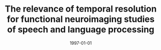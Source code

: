 ---
title: "The relevance of temporal resolution for functional neuroimaging studies of speech and language processing"
collection: publications
permalink: /publication/1997_the-relevance-of-temporal-resolution-for-functiona
date: 1997-01-01
year: 1997
venue: 'Proceedings of 5th International Congress on Phonetic and Linguistic Sciences'
authors: 'Poeppel D'
number: '4'
citation: 'Poeppel D (1997). The relevance of temporal resolution for functional neuroimaging studies of speech and language processing. In: Proceedings of 5th International Congress on Phonetic and Linguistic Sciences.'
category: 'chapter'
editor: ' W Ziegler and K Deger (ed.)&quot;'
---